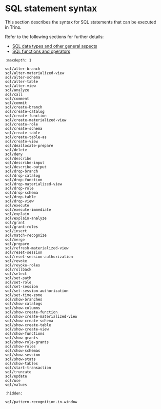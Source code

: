 # SQL statement syntax

This section describes the syntax for SQL statements that can be executed in
Trino.

Refer to the following sections for further details:

* [SQL data types and other general aspects](/language)
* [SQL functions and operators](/functions)

```{toctree}
:maxdepth: 1

sql/alter-branch
sql/alter-materialized-view
sql/alter-schema
sql/alter-table
sql/alter-view
sql/analyze
sql/call
sql/comment
sql/commit
sql/create-branch
sql/create-catalog
sql/create-function
sql/create-materialized-view
sql/create-role
sql/create-schema
sql/create-table
sql/create-table-as
sql/create-view
sql/deallocate-prepare
sql/delete
sql/deny
sql/describe
sql/describe-input
sql/describe-output
sql/drop-branch
sql/drop-catalog
sql/drop-function
sql/drop-materialized-view
sql/drop-role
sql/drop-schema
sql/drop-table
sql/drop-view
sql/execute
sql/execute-immediate
sql/explain
sql/explain-analyze
sql/grant
sql/grant-roles
sql/insert
sql/match-recognize
sql/merge
sql/prepare
sql/refresh-materialized-view
sql/reset-session
sql/reset-session-authorization
sql/revoke
sql/revoke-roles
sql/rollback
sql/select
sql/set-path
sql/set-role
sql/set-session
sql/set-session-authorization
sql/set-time-zone
sql/show-branches
sql/show-catalogs
sql/show-columns
sql/show-create-function
sql/show-create-materialized-view
sql/show-create-schema
sql/show-create-table
sql/show-create-view
sql/show-functions
sql/show-grants
sql/show-role-grants
sql/show-roles
sql/show-schemas
sql/show-session
sql/show-stats
sql/show-tables
sql/start-transaction
sql/truncate
sql/update
sql/use
sql/values
```

```{toctree}
:hidden:

sql/pattern-recognition-in-window
```
